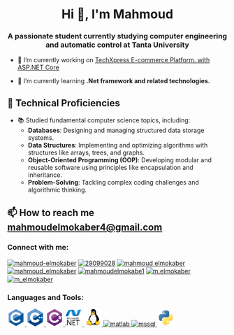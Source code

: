 <h1 align="center">Hi 👋, I'm Mahmoud</h1>
<h3 align="center">A passionate student currently studying computer engineering and automatic control at Tanta University</h3>

- 🔭 I’m currently working on [TechXpress E-commerce Platform. with ASP.NET Core](https://github.com/RenadAlshooni/SWD5_S2_T3)

- 🌱 I’m currently learning **.Net framework and related technologies.**
## 📝 Technical Proficiencies 
- 📚 Studied fundamental computer science topics, including:  
  - **Databases**: Designing and managing structured data storage systems.  
  - **Data Structures**: Implementing and optimizing algorithms with structures like arrays, trees, and graphs.  
  - **Object-Oriented Programming (OOP)**: Developing modular and reusable software using principles like encapsulation and inheritance.  
  - **Problem-Solving**: Tackling complex coding challenges and algorithmic thinking.

## 📫 How to reach me **mahmoudelmokaber4@gmail.com**

<h3 align="left">Connect with me:</h3>
<p align="left">
<a href="https://www.linkedin.com/in/mahmoud-elmokaber-bb1aa4302/" target="blank"><img align="center" src="https://raw.githubusercontent.com/rahuldkjain/github-profile-readme-generator/master/src/images/icons/Social/linked-in-alt.svg" alt="mahmoud-elmokaber" height="30" width="40" /></a>
<a href="https://stackoverflow.com/users/29099028" target="blank"><img align="center" src="https://raw.githubusercontent.com/rahuldkjain/github-profile-readme-generator/master/src/images/icons/Social/stack-overflow.svg" alt="29099028" height="30" width="40" /></a>
<a href="https://www.facebook.com/share/191T5LWopF/" target="blank"><img align="center" src="https://raw.githubusercontent.com/rahuldkjain/github-profile-readme-generator/master/src/images/icons/Social/facebook.svg" alt="mahmoud elmokaber" height="30" width="40" /></a>
<a href="https://instagram.com/mahmoud_elmokaber" target="blank"><img align="center" src="https://raw.githubusercontent.com/rahuldkjain/github-profile-readme-generator/master/src/images/icons/Social/instagram.svg" alt="mahmoud_elmokaber" height="30" width="40" /></a>
<a href="https://www.hackerrank.com/mahmoudelmokabe1" target="blank"><img align="center" src="https://raw.githubusercontent.com/rahuldkjain/github-profile-readme-generator/master/src/images/icons/Social/hackerrank.svg" alt="mahmoudelmokabe1" height="30" width="40" /></a>
<a href="https://codeforces.com/profile/m.elmokaber" target="blank"><img align="center" src="https://raw.githubusercontent.com/rahuldkjain/github-profile-readme-generator/master/src/images/icons/Social/codeforces.svg" alt="m.elmokaber" height="30" width="40" /></a>
<a href="https://www.leetcode.com/m_elmokaber" target="blank"><img align="center" src="https://raw.githubusercontent.com/rahuldkjain/github-profile-readme-generator/master/src/images/icons/Social/leet-code.svg" alt="m_elmokaber" height="30" width="40" /></a>
</p>

<h3 align="left">Languages and Tools:</h3>
<p align="left"> <a href="https://www.cprogramming.com/" target="_blank" rel="noreferrer"> <img src="https://raw.githubusercontent.com/devicons/devicon/master/icons/c/c-original.svg" alt="c" width="40" height="40"/> </a> <a href="https://www.w3schools.com/cpp/" target="_blank" rel="noreferrer"> <img src="https://raw.githubusercontent.com/devicons/devicon/master/icons/cplusplus/cplusplus-original.svg" alt="cplusplus" width="40" height="40"/> </a> <a href="https://www.w3schools.com/cs/" target="_blank" rel="noreferrer"> <img src="https://raw.githubusercontent.com/devicons/devicon/master/icons/csharp/csharp-original.svg" alt="csharp" width="40" height="40"/> </a> <a href="https://dotnet.microsoft.com/" target="_blank" rel="noreferrer"> <img src="https://raw.githubusercontent.com/devicons/devicon/master/icons/dot-net/dot-net-original-wordmark.svg" alt="dotnet" width="40" height="40"/> </a> <a href="https://www.linux.org/" target="_blank" rel="noreferrer"> <img src="https://raw.githubusercontent.com/devicons/devicon/master/icons/linux/linux-original.svg" alt="linux" width="40" height="40"/> </a> <a href="https://www.mathworks.com/" target="_blank" rel="noreferrer"> <img src="https://upload.wikimedia.org/wikipedia/commons/2/21/Matlab_Logo.png" alt="matlab" width="40" height="40"/> </a> <a href="https://www.microsoft.com/en-us/sql-server" target="_blank" rel="noreferrer"> <img src="https://www.svgrepo.com/show/303229/microsoft-sql-server-logo.svg" alt="mssql" width="40" height="40"/> </a> <a href="https://www.python.org" target="_blank" rel="noreferrer"> <img src="https://raw.githubusercontent.com/devicons/devicon/master/icons/python/python-original.svg" alt="python" width="40" height="40"/> </a> </p>


